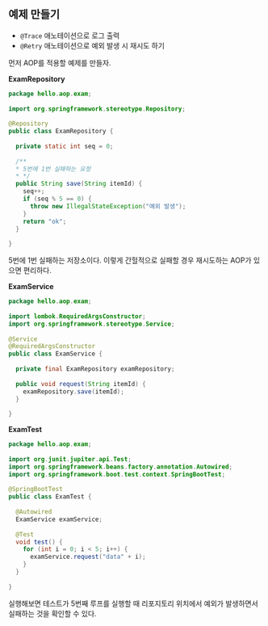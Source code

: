 ## 예제 만들기
- `@Trace` 애노테이션으로 로그 출력
- `@Retry` 애노테이션으로 예외 발생 시 재시도 하기

먼저 AOP를 적용할 예제를 만들자.

__ExamRepository__
```java
package hello.aop.exam;  
  
import org.springframework.stereotype.Repository;  
  
@Repository  
public class ExamRepository {  
  
  private static int seq = 0;  
  
  /**  
  * 5번에 1번 실패하는 요청  
  * */  
  public String save(String itemId) {  
    seq++;  
    if (seq % 5 == 0) {  
      throw new IllegalStateException("예외 발생");  
    }  
    return "ok";  
  }  
  
}
```

5번에 1번 실패하는 저장소이다. 이렇게 간헐적으로 실패할 경우 재시도하는 AOP가 있으면 편리하다.

__ExamService__
```java
package hello.aop.exam;  
  
import lombok.RequiredArgsConstructor;  
import org.springframework.stereotype.Service;  
  
@Service  
@RequiredArgsConstructor  
public class ExamService {  
    
  private final ExamRepository examRepository;  
  
  public void request(String itemId) {  
    examRepository.save(itemId);  
  }  
  
}
```

__ExamTest__
```java
package hello.aop.exam;  
  
import org.junit.jupiter.api.Test;  
import org.springframework.beans.factory.annotation.Autowired;  
import org.springframework.boot.test.context.SpringBootTest;  
  
@SpringBootTest  
public class ExamTest {  
    
  @Autowired  
  ExamService examService;  
    
  @Test  
  void test() {  
    for (int i = 0; i < 5; i++) {  
      examService.request("data" + i);  
    }  
  }  
  
}
```

실행해보면 테스트가 5번째 루프를 실행할 때 리포지토리 위치에서 예외가 발생하면서 실패하는 것을 확인할 수 있다.